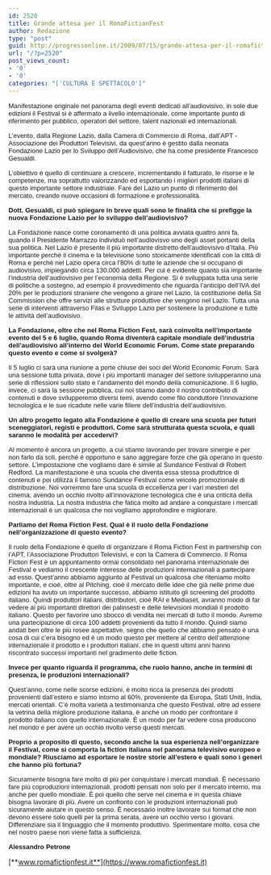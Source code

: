 ```yaml
---
id: 2520
title: Grande attesa per il RomaFictionFest
author: Redazione
type: "post"
guid: http://progressonline.it/2009/07/15/grande-attesa-per-il-romafictionfest/
url: "/?p=2520"
post_views_count:
- '0'
- '0'
categories: "['CULTURA E SPETTACOLO']"
---
```


<font face="Tahoma, sans-serif"><font size="2">Manifestazione originale nel panorama degli eventi dedicati all’audiovisivo, in sole due edizioni il Festival si è affermato a livello internazionale, come importante punto di riferimento per pubblico, operatori del settore, talent nazionali ed internazionali. </font></font>

<font face="Tahoma, sans-serif"><font size="2">L’evento, dalla Regione Lazio, dalla Camera di Commercio di Roma, dall’APT - Associazione dei Produttori Televisivi, da quest’anno è gestito dalla neonata Fondazione Lazio per lo Sviluppo dell’Audiovisivo, che ha come presidente Francesco Gesualdi. </font></font>

<font face="Tahoma, sans-serif"><font size="2">L’obiettivo è quello di continuare a crescere, incrementando il fatturato, le risorse e le competenze, ma soprattutto valorizzando ed esportando i migliori prodotti italiani di questo importante settore industriale. Fare del Lazio un punto di riferimento del mercato, creando nuove occasioni di formazione e professionalità.</font></font>

<font face="Tahoma, sans-serif"><font size="2">**Dott. Gesualdi, ci può spiegare in breve quali sono le finalità che si prefigge la nuova Fondazione Lazio per lo sviluppo dell’audiovisivo?** </font></font>

<font face="Tahoma, sans-serif"><font size="2">La Fondazione nasce come coronamento di una politica avviata quattro anni fa, quando il Presidente Marrazzo individuò nell’audiovisvo uno degli asset portanti della sua politica. Nel Lazio è presente il più importante distretto dell’audiovisivo d’Italia. Più importante perché il cinema e la televisione sono storicamente identificati con la città di Roma e perchè nel Lazio opera circa l’80% di tutte le aziende che si occupano di audiovisivo, impiegando circa 130.000 addetti. Per cui è evidente quanto sia importante l’industria dell’audiovisivo per l’economia della Regione. Si è sviluppata tutta una serie di politiche a sostegno, ad esempio il provvedimento che riguarda l’anticipo dell’IVA del 20% per le produzioni straniere che vengono a girare nel Lazio, la costituzione della Sit Commission che offre servizi alle strutture produttive che vengono nel Lazio. Tutta una serie di interventi attraverso Filas e Sviluppo Lazio per sostenere la produzione e tutte le attività dell’audiovisivo. </font></font>

<font face="Tahoma, sans-serif"><font size="2">**La Fondazione, oltre che nel Roma Fiction Fest, sarà coinvolta nell’importante evento del 5 e 6 luglio, quando Roma diventerà capitale mondiale dell’industria dell’audiovisivo all’interno del World Economic Forum. Come state preparando questo evento e come si svolgerà?**</font></font>

<font face="Tahoma, sans-serif"><font size="2">Il 5 luglio ci sarà una riunione a porte chiuse dei soci del World Economic Forum. Sarà una sessione tutta privata, dove i più importanti manager del settore svilupperanno una serie di riflessioni sullo stato e l’andamento del mondo della comunicazione. Il 6 luglio, invece, ci sarà la sessione pubblica, cui noi stiamo dando il nostro contributo di contenuti e dove svilupperemo diversi temi, avendo come filo conduttore l’innovazione tecnologica e le sue ricadute nelle varie filiere dell’industria dell’audiovisivo. </font></font>

<font face="Tahoma, sans-serif"><font size="2">**Un altro progetto legato alla Fondazione è quello di creare una scuola per futuri sceneggiatori, registi e produttori. Come sarà strutturata questa scuola, e quali saranno le modalità per accedervi?**</font></font>

<font face="Tahoma, sans-serif"><font size="2">Al momento è ancora un progetto, a cui stiamo lavorando per trovare sinergie e per non farlo da soli, perché è opportuno e sano aggregare forze che già operano in questo settore. L’impostazione che vogliamo dare è simile al Sundance Festival di Robert Redford. La manifestazione è una scuola che diventa essa stessa produttrice di contenuti e poi utilizza il famoso Sundance Festival come veicolo promozionale di distribuzione. Noi vorremmo fare una scuola di eccellenza per i vari mestieri del cinema, avendo un occhio rivolto all’innovazione tecnologica che è una criticità della nostra industria. La nostra industria che fatica molto ad andare a conquistare i mercati internazionali è un qualcosa che noi vogliamo approfondire e migliorare.</font></font>

<font face="Tahoma, sans-serif"><font size="2">**Parliamo del Roma Fiction Fest. Qual è il ruolo della Fondazione nell’organizzazione di questo evento?**</font></font>

<font face="Tahoma, sans-serif"><font size="2">Il ruolo della Fondazione è quello di organizzare il Roma Fiction Fest in partnership con l’APT, l’Associazione Produttori Televisivi, e con la Camera di Commercio. Il Roma Fiction Fest è un appuntamento ormai consolidato nel panorama internazionale dei Festival e vediamo il crescente interesse delle produzioni internazionali a partecipare ad esso. Quest’anno abbiamo aggiunto al Festival un qualcosa che riteniamo molto importante, e cioè, oltre al Pitching, cioè il mercato delle idee che già nelle prime due edizioni ha avuto un importante successo, abbiamo istituito gli screening del prodotto italiano. Quindi produttori italiani, distributori, cioè RAI e Mediaset, avranno modo di far vedere ai più importanti direttori dei palinsesti e delle televisioni mondiali il prodotto italiano. Questo per favorire uno sbocco di vendita nei mercati di tutto il mondo. Avremo una partecipazione di circa 100 addetti provenienti da tutto il mondo. Quindi siamo andati ben oltre le più rosee aspettative, segno che quello che abbiamo pensato è una cosa di cui c’era bisogno ed è un modo questo per mettere al centro dell’attenzione internazionale il prodotto e i produttori italiani, che in questi ultimi anni hanno riscontrato successi importanti nel gradimento delle fiction.</font></font>

<font face="Tahoma, sans-serif"><font size="2">**Invece per quanto riguarda il programma, che ruolo hanno, anche in termini di presenza, le produzioni internazionali?**</font></font>

<font face="Tahoma, sans-serif"><font size="2">Quest’anno, come nelle scorse edizioni, è molto ricca la presenza dei prodotti provenienti dall’estero e siamo intorno al 60%, proveniente da Europa, Stati Uniti, India, mercati orientali. C’è molta varietà a testimonianza che questo Festival, oltre ad essere la vetrina della migliore produzione italiana, è anche un modo per confrontare il prodotto italiano con quello internazionale. È un modo per far vedere cosa producono nel mondo e per avere un occhio rivolto verso questi mercati. </font></font>

<font face="Tahoma, sans-serif"><font size="2">**Proprio a proposito di questo, secondo anche la sua esperienza nell’organizzare il Festival, come si comporta la fiction italiana nel panorama televisivo europeo e mondiale? Riusciamo ad esportare le nostre storie all’estero e quali sono i generi che hanno più fortuna?**</font></font>

<font face="Tahoma, sans-serif"><font size="2">Sicuramente bisogna fare molto di più per conquistare i mercati mondiali. È necessario fare più coproduzioni internazionali, prodotti pensati non solo per il mercato interno, ma anche per quello mondiale. È poi quello che serve nel cinema e in questa chiave bisogna lavorare di più. Avere un confronto con le produzioni internazionali può sicuramente aiutare in questo senso. </font></font><font face="Tahoma, sans-serif"><font size="2">È necessario inoltre lavorare sui format che non devono essere solo quelli per la prima serata, avere un occhio verso i giovani. Differenziare sia il linguaggio che il momento produttivo. Sperimentare molto, cosa che nel nostro paese non viene fatta a sufficienza.</font></font>

<font face="Tahoma, sans-serif"><font size="2">**Alessandro Petrone**</font></font>

[**www.romafictionfest.it**](https://www.romafictionfest.it)